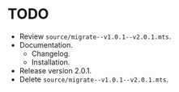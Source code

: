 # TODO

- Review `source/migrate--v1.0.1--v2.0.1.mts`.
- Documentation.
  - Changelog.
  - Installation.
- Release version 2.0.1.
- Delete `source/migrate--v1.0.1--v2.0.1.mts`.
